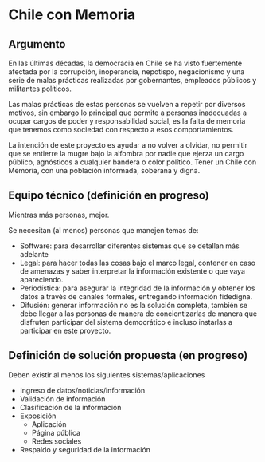 # Chile con Memoria

## Argumento

En las últimas décadas, la democracia en Chile se ha visto fuertemente afectada por la corrupción, inoperancia, nepotispo, negacionismo y una serie de malas prácticas realizadas por gobernantes, empleados públicos y militantes políticos.

Las malas prácticas de estas personas se vuelven a repetir por diversos motivos, sin embargo lo principal que permite a personas inadecuadas a ocupar cargos de poder y responsabilidad social, es la falta de memoria que tenemos como sociedad con respecto a esos comportamientos.

La intención de este proyecto es ayudar a no volver a olvidar, no permitir que se entierre la mugre bajo la alfombra por nadie que ejerza un cargo público, agnósticos a cualquier bandera o color político. Tener un Chile con Memoria, con una población informada, soberana y digna.

## Equipo técnico (definición en progreso)
Mientras más personas, mejor.

Se necesitan (al menos) personas que manejen temas de:
* Software: para desarrollar diferentes sistemas que se detallan más adelante
* Legal: para hacer todas las cosas bajo el marco legal, contener en caso de amenazas y saber interpretar la información existente o que vaya apareciendo.
* Periodística: para asegurar la integridad de la información y obtener los datos a través de canales formales, entregando información fidedigna.
* Difusión: generar información no es la solución completa, también se debe llegar a las personas de manera de concientizarlas de manera que disfruten participar del sistema democrático e incluso instarlas a participar en este proyecto.

## Definición de solución propuesta (en progreso)
 Deben existir al menos los siguientes sistemas/aplicaciones
 
 * Ingreso de datos/noticias/información
 * Validación de información
 * Clasificación de la información
 * Exposición
   * Aplicación
   * Página pública
   * Redes sociales
 * Respaldo y seguridad de la información
